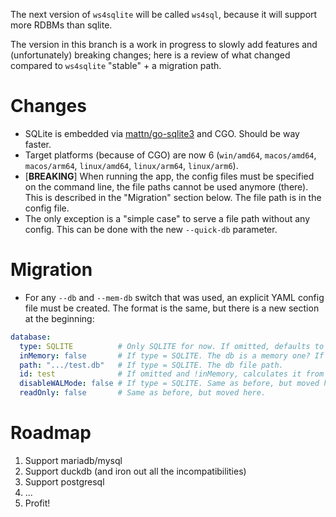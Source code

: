 The next version of `ws4sqlite` will be called `ws4sql`, because it will support more RDBMs than sqlite.

The version in this branch is a work in progress to slowly add features and (unfortunately) breaking changes; here is a review of what changed compared to `ws4sqlite` "stable" + a migration path.

# Changes

- SQLite is embedded via [mattn/go-sqlite3](https://github.com/mattn/go-sqlite3) and CGO. Should be way faster.
- Target platforms (because of CGO) are now 6 (`win/amd64`, `macos/amd64`, `macos/arm64`, `linux/amd64`, `linux/arm64`, `linux/arm6`).
- [**BREAKING**] When running the app, the config files must be specified on the command line, the file paths cannot be used anymore (there). This is described in the "Migration" section below. The file path is in the config file.
- The only exception is a "simple case" to serve a file path without any config. This can be done with the new `--quick-db` parameter.

# Migration

- For any `--db` and `--mem-db` switch that was used, an explicit YAML config file must be created. The format is the same, but there is a new section at the beginning:
```yaml
database:
  type: SQLITE          # Only SQLITE for now. If omitted, defaults to SQLITE      
  inMemory: false       # If type = SQLITE. The db is a memory one? If omitted, defaults to false
  path: ".../test.db"   # If type = SQLITE. The db file path.
  id: test              # If omitted and !inMemory, calculates it from the file name (if type = SQLITE)
  disableWALMode: false # If type = SQLITE. Same as before, but moved here.
  readOnly: false       # Same as before, but moved here.
```

# Roadmap

1. Support mariadb/mysql
1. Support duckdb (and iron out all the incompatibilities)
1. Support postgresql
1. ...
1. Profit!